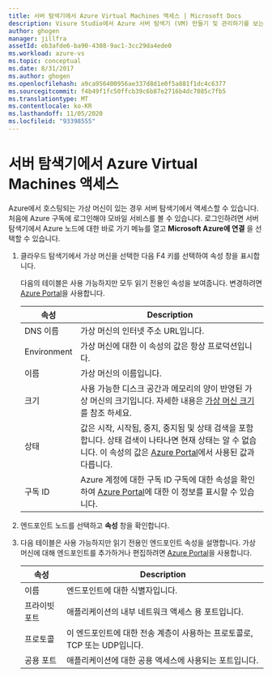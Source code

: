 ```yaml
---
title: 서버 탐색기에서 Azure Virtual Machines 액세스 | Microsoft Docs
description: Visure Studio에서 Azure 서버 탐색기 (VM) 만들기 및 관리하기를 보는 방법에 대한 개요를 가져옵니다.
author: ghogen
manager: jillfra
assetId: eb3afde6-ba90-4308-9ac1-3cc29da4ede0
ms.workload: azure-vs
ms.topic: conceptual
ms.date: 8/31/2017
ms.author: ghogen
ms.openlocfilehash: a9ca956400956ae337d8d1e0f5a881f1dc4c6377
ms.sourcegitcommit: f4b49f1fc50ffcb39c6b87e2716b4dc7085c7fb5
ms.translationtype: MT
ms.contentlocale: ko-KR
ms.lasthandoff: 11/05/2020
ms.locfileid: "93398555"
---
```

# <a name="accessing-azure-virtual-machines-from-server-explorer"></a>서버 탐색기에서 Azure Virtual Machines 액세스

Azure에서 호스팅되는 가상 머신이 있는 경우 서버 탐색기에서 액세스할 수 있습니다. 처음에 Azure 구독에 로그인해야 모바일 서비스를 볼 수 있습니다. 로그인하려면 서버 탐색기에서 Azure 노드에 대한 바로 가기 메뉴를 열고 **Microsoft Azure에 연결** 을 선택할 수 있습니다.

1. 클라우드 탐색기에서 가상 머신을 선택한 다음 F4 키를 선택하여 속성 창을 표시합니다.

    다음의 테이블은 사용 가능하지만 모두 읽기 전용인 속성을 보여줍니다. 변경하려면 [Azure Portal](https://portal.azure.com)을 사용합니다.

   | 속성 | Description |
   | --- | --- |
   | DNS 이름 |가상 머신의 인터넷 주소 URL입니다. |
   | Environment |가상 머신에 대한 이 속성의 값은 항상 프로덕션입니다. |
   | 이름 |가상 머신의 이름입니다. |
   | 크기 |사용 가능한 디스크 공간과 메모리의 양이 반영된 가상 머신의 크기입니다. 자세한 내용은 [가상 머신 크기](/azure/cloud-services/cloud-services-sizes-specs)를 참조 하세요. |
   | 상태 |값은 시작, 시작됨, 중지, 중지됨 및 상태 검색을 포함합니다. 상태 검색이 나타나면 현재 상태는 알 수 없습니다. 이 속성의 값은 [Azure Portal](https://portal.azure.com)에서 사용된 값과 다릅니다. |
   | 구독 ID |Azure 계정에 대한 구독 ID 구독에 대한 속성을 확인하여 [Azure Portal](https://portal.azure.com)에 대한 이 정보를 표시할 수 있습니다. |
2. 엔드포인트 노드를 선택하고 **속성** 창을 확인합니다.
3. 다음 테이블은 사용 가능하지만 읽기 전용인 엔드포인트 속성을 설명합니다. 가상 머신에 대해 엔드포인트를 추가하거나 편집하려면 [Azure Portal](https://portal.azure.com)을 사용합니다.

   | 속성 | Description |
   | --- | --- |
   | 이름 |엔드포인트에 대한 식별자입니다. |
   | 프라이빗 포트 |애플리케이션의 내부 네트워크 액세스 용 포트입니다. |
   | 프로토콜 |이 엔드포인트에 대한 전송 계층이 사용하는 프로토콜로, TCP 또는 UDP입니다. |
   | 공용 포트 |애플리케이션에 대한 공용 액세스에 사용되는 포트입니다. |
